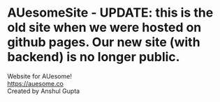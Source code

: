 # AUesomeSite - UPDATE: this is the old site when we were hosted on github pages. Our new site (with backend) is no longer public. 

Website for AUesome!
<br>
https://auesome.co
<br>
Created by Anshul Gupta
